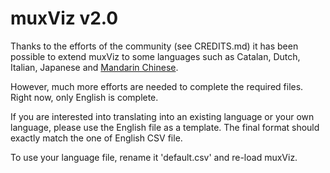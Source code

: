 muxViz v2.0
=========

Thanks to the efforts of the community (see CREDITS.md) it has been possible to extend muxViz to some languages such as Catalan, Dutch, Italian, Japanese and [Mandarin Chinese](https://docs.google.com/spreadsheets/d/1uKWKm5bfhEig8Ihd3psD46Noa8VNwr4ZvrhXqQQZFnk/edit?ts=58034f93#gid=818509175).

However, much more efforts are needed to complete the required files. Right now, only English is complete.

If you are interested into translating into an existing language or your own language, please use the English file as a template. The final format should exactly match the one of English CSV file.

To use your language file, rename it 'default.csv' and re-load muxViz.



